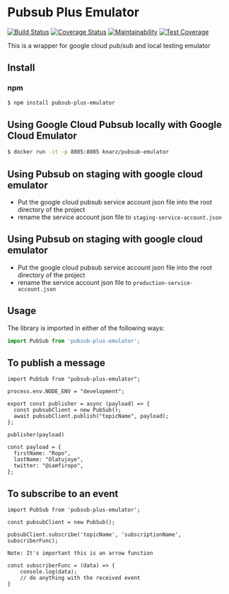 # Pubsub Plus Emulator
[![Build Status](https://travis-ci.com/Johnpeace/pubsub-plus-emulator.svg?branch=master)](https://travis-ci.com/Johnpeace/pubsub-plus-emulator)
[![Coverage Status](https://coveralls.io/repos/github/Johnpeace/pubsub-plus-emulator/badge.svg?branch=master)](https://coveralls.io/github/Johnpeace/pubsub-plus-emulator?branch=master)
[![Maintainability](https://api.codeclimate.com/v1/badges/6d672c56aade869544ff/maintainability)](https://codeclimate.com/github/Johnpeace/pubsub-plus-emulator/maintainability)
[![Test Coverage](https://api.codeclimate.com/v1/badges/6d672c56aade869544ff/test_coverage)](https://codeclimate.com/github/Johnpeace/pubsub-plus-emulator/test_coverage)

This is a wrapper for google cloud pub/sub and local testing emulator

## Install

### npm
```sh
$ npm install pubsub-plus-emulator
```

## Using Google Cloud Pubsub locally with Google Cloud Emulator
```sh 
$ docker run -it -p 8085:8085 knarz/pubsub-emulator
```

## Using Pubsub on staging with google cloud emulator
* Put the google cloud pubsub service account json file into the root directory of the project
* rename the service account json file to `staging-service-account.json`


## Using Pubsub on staging with google cloud emulator
* Put the google cloud pubsub service account json file into the root directory of the project
* rename the service account json file to `production-service-account.json`


## Usage

The library is imported in either of the following ways:

```js
import PubSub from 'pubsub-plus-emulator';
```

## To publish a message
```
import PubSub from "pubsub-plus-emulator";

process.env.NODE_ENV = "development";

export const publisher = async (payload) => {
  const pubsubClient = new PubSub();
  await pubsubClient.publish("topicName", payload);
};

publisher(payload)

const payload = {
  firstName: "Ropo",
  lastName: "Olatujoye",
  twitter: "@iamfiropo",
};
```

## To subscribe to an event
```
import PubSub from 'pubsub-plus-emulator';

const pubsubClient = new PubSub();

pubsubClient.subscribe('topicName', 'subscriptionName', subscriberFunc);

Note: It's important this is an arrow function

const subscriberFunc = (data) => {
    console.log(data);
    // do anything with the received event
}
```